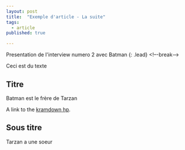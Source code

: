 ```yaml
---
layout: post
title:  "Exemple d'article - La suite"
tags:
  - article
published: true

---
```

Presentation de l'interview numero 2 avec Batman
{: .lead}
<!–-break-–>

Ceci est du texte

## Titre
Batman est le frère de Tarzan

A link to the [kramdown hp].

## Sous titre
Tarzan a une soeur



[kramdown hp]: http://kramdown.gettalong.org "hp"
